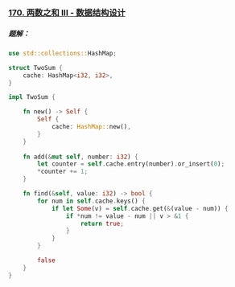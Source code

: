 ### [170. 两数之和 III - 数据结构设计](https://leetcode.cn/problems/two-sum-iii-data-structure-design/)

##### 题解：
```rust
use std::collections::HashMap;

struct TwoSum {
    cache: HashMap<i32, i32>,
}

impl TwoSum {

    fn new() -> Self {
        Self {
            cache: HashMap::new(),
        }
    }
    
    fn add(&mut self, number: i32) {
        let counter = self.cache.entry(number).or_insert(0);
        *counter += 1;
    }

    fn find(&self, value: i32) -> bool {
        for num in self.cache.keys() {
            if let Some(v) = self.cache.get(&(value - num)) {
                if *num != value - num || v > &1 {
                    return true;
                }
            }
        }

        false
    }
}
```
